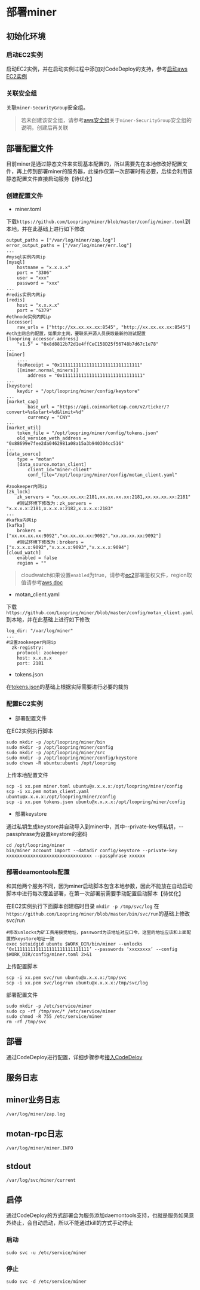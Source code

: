 # 部署miner

## 初始化环境

### 启动EC2实例
启动EC2实例，并在启动实例过程中添加对CodeDeploy的支持，参考[启动aws EC2实例](new_ec2_cn.md)

### 关联安全组
关联`miner-SecurityGroup`安全组。
> 若未创建该安全组，请参考[aws安全组](security_group_cn.md)关于`miner-SecurityGroup`安全组的说明，创建后再关联

## 部署配置文件

目前miner是通过静态文件来实现基本配置的，所以需要先在本地修改好配置文件，再上传到部署miner的服务器，此操作仅第一次部署时有必要，后续会利用该静态配置文件直接启动服务【待优化】

### 创建配置文件
* miner.toml

下载`https://github.com/Loopring/miner/blob/master/config/miner.toml`到本地，并在此基础上进行如下修改
```
output_paths = ["/var/log/miner/zap.log"]
error_output_paths = ["/var/log/miner/err.log"]
...
#mysql实例内网ip
[mysql]
    hostname = "x.x.x.x"
    port = "3306"
    user = "xxx"
    password = "xxx"
...
#redis实例内网ip
[redis]
    host = "x.x.x.x"
    port = "6379"
#ethnode实例内网ip
[accessor]
    raw_urls = ["http://xx.xx.xx.xx:8545", "http://xx.xx.xx.xx:8545"]
#eth主网合约配置，如果非主网，要联系开源人员获取最新的测试配置
[loopring_accessor.address]
    "v1.5" = "0x8d8812b72d1e4ffCeC158D25f56748b7d67c1e78"
...
[miner]
    ....
    feeReceipt = "0x111111111111111111111111111111"
    [[miner.normal_miners]]
        address = "0x111111111111111111111111111111"
...
[keystore]
    keydir = "/opt/loopring/miner/config/keystore"
...
[market_cap]
        base_url = "https://api.coinmarketcap.com/v2/ticker/?convert=%s&start=%d&limit=%d"
        currency = "CNY"
...
[market_util]
    token_file = "/opt/loopring/miner/config/tokens.json"
    old_version_weth_address = "0x88699e7fee2da0462981a08a15a3b940304cc516"
...
[data_source]
    type = "motan"
    [data_source.motan_client]
        client_id="miner-client"
        conf_file="/opt/loopring/miner/config/motan_client.yaml"

#zookeeper内网ip
[zk_lock]
    zk_servers = "xx.xx.xx.xx:2181,xx.xx.xx.xx:2181,xx.xx.xx.xx:2181"
    #测试环境下修改为：zk_servers = "x.x.x.x:2181,x.x.x.x:2182,x.x.x.x:2183"
...
#kafka内网ip
[kafka]
    brokers = ["xx.xx.xx.xx:9092","xx.xx.xx.xx:9092","xx.xx.xx.xx:9092"]
    #测试环境下修改为：brokers = ["x.x.x.x:9092","x.x.x.x:9093","x.x.x.x:9094"]
[cloud_watch]
    enabled = false
    region = ""
```

> cloudwatch如果设置`enabled`为true，请参考[ec2](new_ec2_cn.md)部署鉴权文件，region取值请参考[aws doc](https://docs.aws.amazon.com/zh_cn/AWSEC2/latest/UserGuide/using-regions-availability-zones.html)

* motan_client.yaml

下载`https://github.com/Loopring/miner/blob/master/config/motan_client.yaml`到本地，并在此基础上进行如下修改
```
log_dir: "/var/log/miner"
...
#设置zookeeper内网ip
  zk-registry:
    protocol: zookeeper
    host: x.x.x.x
    port: 2181
```
* tokens.json

在[tokens.json](tokens_main.md)的基础上根据实际需要进行必要的裁剪

### 配置EC2实例
* 部署配置文件

在EC2实例执行脚本
```
sudo mkdir -p /opt/loopring/miner/bin
sudo mkdir -p /opt/loopring/miner/config
sudo mkdir -p /opt/loopring/miner/src
sudo mkdir -p /opt/loopring/miner/config/keystore
sudo chown -R ubuntu:ubuntu /opt/loopring
```
上传本地配置文件
```
scp -i xx.pem miner.toml ubuntu@x.x.x.x:/opt/loopring/miner/config
scp -i xx.pem motan_client.yaml ubuntu@x.x.x.x:/opt/loopring/miner/config
scp -i xx.pem tokens.json ubuntu@x.x.x.x:/opt/loopring/miner/config
```
* 部署keystore

通过私钥生成keystore并自动导入到miner中，其中--private-key填私钥，--passphrase为设置keystore的密码
```
cd /opt/loopring/miner
bin/miner account import --datadir config/keystore --private-key xxxxxxxxxxxxxxxxxxxxxxxxxxxxxxxx --passphrase xxxxxx
```

### 部署deamontools配置

和其他两个服务不同，因为miner启动脚本包含本地参数，因此不能放在自动启动脚本中进行每次覆盖部署，在第一次部署前需要手动配置启动脚本【待优化】

在EC2实例执行下面脚本创建临时目录
`mkdir -p /tmp/svc/log`
在`https://github.com/Loopring/miner/blob/master/bin/svc/run`的基础上修改svc/run
```
#修改unlocks为矿工费用接受地址，password为该地址对应口令，这里的地址应该和上面配置的keystore地址一致
exec setuidgid ubuntu $WORK_DIR/bin/miner --unlocks ‘0x1111111111111111111111111111’ --passwords ‘xxxxxxxx’ --config $WORK_DIR/config/miner.toml 2>&1
```
上传配置脚本
```
scp -i xx.pem svc/run ubuntu@x.x.x.x:/tmp/svc
scp -i xx.pem svc/log/run ubuntu@x.x.x.x:/tmp/svc/log
```
部署配置文件
```
sudo mkdir -p /etc/service/miner
sudo cp -rf /tmp/svc/* /etc/service/miner
sudo chmod -R 755 /etc/service/miner
rm -rf /tmp/svc
```
## 部署
通过CodeDeploy进行配置，详细步骤参考[接入CodeDeloy](codedeploy_cn.md)

## 服务日志

## miner业务日志
`/var/log/miner/zap.log`

## motan-rpc日志
`/var/log/miner/miner.INFO`

## stdout
`/var/log/svc/miner/current`

## 启停
通过CodeDeploy的方式部署会为服务添加daemontools支持，也就是服务如果意外终止，会自动启动，所以不能通过kill的方式手动停止

### 启动
`sudo svc -u /etc/service/miner`

### 停止
`sudo svc -d /etc/service/miner`
